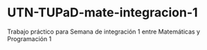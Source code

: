 # UTN-TUPaD-mate-integracion-1
Trabajo práctico para Semana de integración 1 entre Matemáticas y Programación 1
